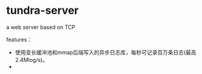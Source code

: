 # tundra-server
a web server based on TCP

features：
* 使用变长缓冲池和mmap后端写入的异步日志库，每秒可记录百万条日志(最高2.4Mlog/s)。
* 
